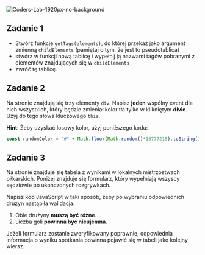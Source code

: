 ![Coders-Lab-1920px-no-background](https://user-images.githubusercontent.com/30623667/104709394-2cabee80-571f-11eb-9518-ea6a794e558e.png)


## Zadanie 1

* Stwórz funkcję ```getTags(elements)```, do której przekaż jako argument zmienną ```childElements``` (pamiętaj o tym, że jest to pseudotablica)
* stwórz w funkcji nową tablicę i wypełnij ją nazwami tagów pobranymi z elementów znajdujących się w ```childElements```
* zwróć tę tablicę.

## Zadanie 2

Na stronie znajdują się trzy elementy `div`. Napisz **jeden** wspólny event dla nich wszystkich, który będzie zmieniał kolor tła tylko w klikniętym **divie**. Użyj do tego słowa kluczowego ```this```.

**Hint**: Żeby uzyskać losowy kolor, użyj poniższego kodu:
```JavaScript
const randomColor = "#" + Math.floor(Math.random()*16777215).toString(16);
```

## Zadanie 3

Na stronie znajduje się tabela z wynikami w lokalnych mistrzostwach piłkarskich. Poniżej znajduje się formularz, który wypełniają wszyscy sędziowie po ukończonych rozgrywkach.

Napisz kod JavaScript w taki sposób, żeby po wybraniu odpowiednich drużyn nastąpiła walidacja:

1. Obie drużyny **muszą być różne**.
2. Liczba goli **powinna być nieujemna**.

Jeżeli formularz zostanie zweryfikowany poprawnie, odpowiednia informacja o wyniku spotkania powinna pojawić się w tabeli jako kolejny wiersz.